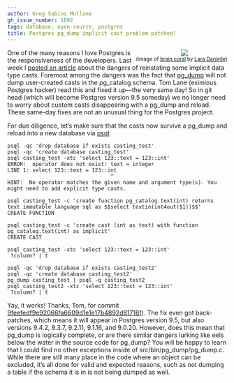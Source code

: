 ```yaml
---
author: Greg Sabino Mullane
gh_issue_number: 1092
tags: database, open-source, postgres
title: Postgres pg_dump implicit cast problem patched!
---
```


<div class="separator" style="clear: both; float: right; text-align: center;"><a href="/blog/2015/02/16/postgres-pgdump-implicit-cast-problem/image-0-big.jpeg" imageanchor="1" style="clear: right; margin-bottom: 1em; margin-left: 1em;"><img border="0" src="/blog/2015/02/16/postgres-pgdump-implicit-cast-problem/image-0.jpeg"/></a><br/><small>(image of <a href="https://flic.kr/p/nZScqT">brain coral</a> by <a href="https://www.flickr.com/photos/laradanielle/">Lara Danielle</a>)</small></div>

One of the many reasons I love Postgres is the responsiveness of the developers. Last week I [posted an article](/blog/2015/02/10/postgres-custom-casts-and-pgdump) about the dangers of reinstating some implicit data type casts. Foremost among the dangers was the fact that [pg_dump](https://www.postgresql.org/docs/current/static/app-pgdump.html) will not dump user-created casts in the pg_catalog schema. Tom Lane (eximious Postgres hacker) read this and fixed it up—​the very same day! So in git head (which will become Postgres version 9.5 someday) we no longer need to worry about custom casts disappearing with a pg_dump and reload. These same-day fixes are not an unusual thing for the Postgres project.

For due diligence, let’s make sure that the casts now survive a pg_dump and reload into a new database via [psql](https://www.postgresql.org/docs/current/static/app-psql.html):

```
psql -qc 'drop database if exists casting_test'
psql -qc 'create database casting_test'
psql casting_test -xtc 'select 123::text = 123::int'
ERROR:  operator does not exist: text = integer
LINE 1: select 123::text = 123::int
                                 ^
HINT:  No operator matches the given name and argument type(s). You might need to add explicit type casts.
```

```
psql casting_test -c 'create function pg_catalog.text(int) returns text immutable language sql as $$select textin(int4out($1))$$'
CREATE FUNCTION

psql casting_test -c 'create cast (int as text) with function pg_catalog.text(int) as implicit'
CREATE CAST

psql casting_test -xtc 'select 123::text = 123::int'
 ?column? | t

psql -qc 'drop database if exists casting_test2'
psql -qc 'create database casting_test2'
pg_dump casting_test | psql -q casting_test2
psql casting_test2 -xtc 'select 123::text = 123::int'
 ?column? | t
```

Yay, it works! Thanks, Tom, for commit [9feefedf9e92066fa6609d1e1e17b4892d81716f](https://git.postgresql.org/gitweb/?p=postgresql.git;a=commitdiff;h=9feefedf9e92066fa6609d1e1e17b4892d81716f)). The fix even got back-patches, which means it will appear in Postgres version 9.5, but also versions 9.4.2, 9.3.7, 9.2.11, 9.1.16, and 9.0.20. However, does this mean that pg_dump is logically complete, or are there similar dangers lurking like eels below the water in the source code for pg_dump? You will be happy to learn that I could find no other exceptions inside of src/bin/pg_dump/pg_dump.c. While there are still many place in the code where an object can be excluded, it’s all done for valid and expected reasons, such as not dumping a table if the schema it is in is not being dumped as well.
